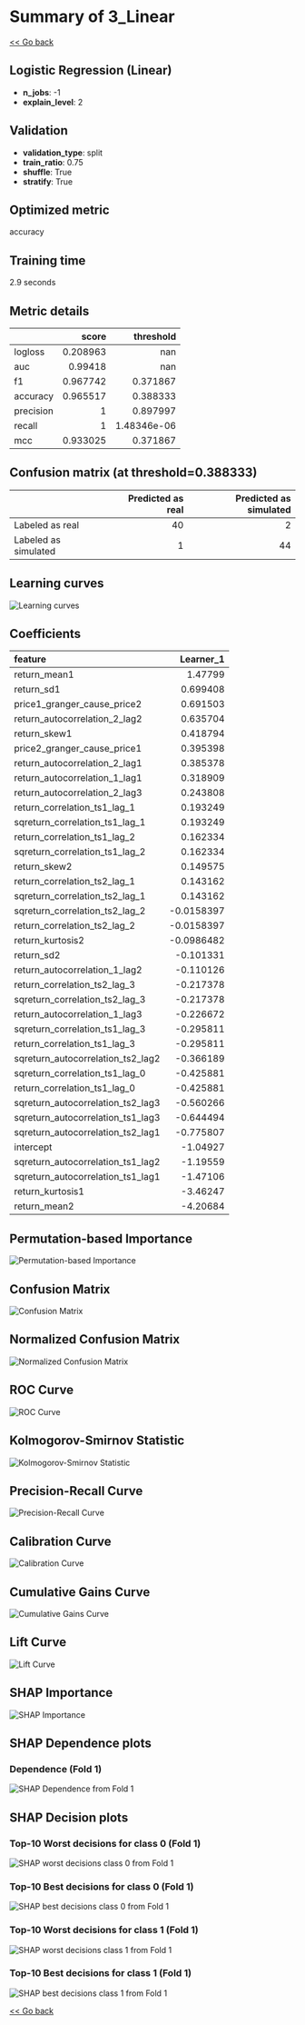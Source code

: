 # Summary of 3_Linear

[<< Go back](../README.md)


## Logistic Regression (Linear)
- **n_jobs**: -1
- **explain_level**: 2

## Validation
 - **validation_type**: split
 - **train_ratio**: 0.75
 - **shuffle**: True
 - **stratify**: True

## Optimized metric
accuracy

## Training time

2.9 seconds

## Metric details
|           |    score |     threshold |
|:----------|---------:|--------------:|
| logloss   | 0.208963 | nan           |
| auc       | 0.99418  | nan           |
| f1        | 0.967742 |   0.371867    |
| accuracy  | 0.965517 |   0.388333    |
| precision | 1        |   0.897997    |
| recall    | 1        |   1.48346e-06 |
| mcc       | 0.933025 |   0.371867    |


## Confusion matrix (at threshold=0.388333)
|                      |   Predicted as real |   Predicted as simulated |
|:---------------------|--------------------:|-------------------------:|
| Labeled as real      |                  40 |                        2 |
| Labeled as simulated |                   1 |                       44 |

## Learning curves
![Learning curves](learning_curves.png)

## Coefficients
| feature                           |   Learner_1 |
|:----------------------------------|------------:|
| return_mean1                      |   1.47799   |
| return_sd1                        |   0.699408  |
| price1_granger_cause_price2       |   0.691503  |
| return_autocorrelation_2_lag2     |   0.635704  |
| return_skew1                      |   0.418794  |
| price2_granger_cause_price1       |   0.395398  |
| return_autocorrelation_2_lag1     |   0.385378  |
| return_autocorrelation_1_lag1     |   0.318909  |
| return_autocorrelation_2_lag3     |   0.243808  |
| return_correlation_ts1_lag_1      |   0.193249  |
| sqreturn_correlation_ts1_lag_1    |   0.193249  |
| return_correlation_ts1_lag_2      |   0.162334  |
| sqreturn_correlation_ts1_lag_2    |   0.162334  |
| return_skew2                      |   0.149575  |
| return_correlation_ts2_lag_1      |   0.143162  |
| sqreturn_correlation_ts2_lag_1    |   0.143162  |
| sqreturn_correlation_ts2_lag_2    |  -0.0158397 |
| return_correlation_ts2_lag_2      |  -0.0158397 |
| return_kurtosis2                  |  -0.0986482 |
| return_sd2                        |  -0.101331  |
| return_autocorrelation_1_lag2     |  -0.110126  |
| return_correlation_ts2_lag_3      |  -0.217378  |
| sqreturn_correlation_ts2_lag_3    |  -0.217378  |
| return_autocorrelation_1_lag3     |  -0.226672  |
| sqreturn_correlation_ts1_lag_3    |  -0.295811  |
| return_correlation_ts1_lag_3      |  -0.295811  |
| sqreturn_autocorrelation_ts2_lag2 |  -0.366189  |
| sqreturn_correlation_ts1_lag_0    |  -0.425881  |
| return_correlation_ts1_lag_0      |  -0.425881  |
| sqreturn_autocorrelation_ts2_lag3 |  -0.560266  |
| sqreturn_autocorrelation_ts1_lag3 |  -0.644494  |
| sqreturn_autocorrelation_ts2_lag1 |  -0.775807  |
| intercept                         |  -1.04927   |
| sqreturn_autocorrelation_ts1_lag2 |  -1.19559   |
| sqreturn_autocorrelation_ts1_lag1 |  -1.47106   |
| return_kurtosis1                  |  -3.46247   |
| return_mean2                      |  -4.20684   |


## Permutation-based Importance
![Permutation-based Importance](permutation_importance.png)
## Confusion Matrix

![Confusion Matrix](confusion_matrix.png)


## Normalized Confusion Matrix

![Normalized Confusion Matrix](confusion_matrix_normalized.png)


## ROC Curve

![ROC Curve](roc_curve.png)


## Kolmogorov-Smirnov Statistic

![Kolmogorov-Smirnov Statistic](ks_statistic.png)


## Precision-Recall Curve

![Precision-Recall Curve](precision_recall_curve.png)


## Calibration Curve

![Calibration Curve](calibration_curve_curve.png)


## Cumulative Gains Curve

![Cumulative Gains Curve](cumulative_gains_curve.png)


## Lift Curve

![Lift Curve](lift_curve.png)



## SHAP Importance
![SHAP Importance](shap_importance.png)

## SHAP Dependence plots

### Dependence (Fold 1)
![SHAP Dependence from Fold 1](learner_fold_0_shap_dependence.png)

## SHAP Decision plots

### Top-10 Worst decisions for class 0 (Fold 1)
![SHAP worst decisions class 0 from Fold 1](learner_fold_0_shap_class_0_worst_decisions.png)
### Top-10 Best decisions for class 0 (Fold 1)
![SHAP best decisions class 0 from Fold 1](learner_fold_0_shap_class_0_best_decisions.png)
### Top-10 Worst decisions for class 1 (Fold 1)
![SHAP worst decisions class 1 from Fold 1](learner_fold_0_shap_class_1_worst_decisions.png)
### Top-10 Best decisions for class 1 (Fold 1)
![SHAP best decisions class 1 from Fold 1](learner_fold_0_shap_class_1_best_decisions.png)

[<< Go back](../README.md)
